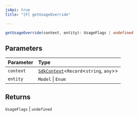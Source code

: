```yaml
---
jsApi: true
title: "[F] getUsageOverride"

---
```

```ts
getUsageOverride(context, entity): UsageFlags | undefined
```

## Parameters

| Parameter | Type |
| :------ | :------ |
| `context` | [`SdkContext`](../interfaces/SdkContext.md)<`Record`<`string`, `any`\>\> |
| `entity` | `Model` \| `Enum` |

## Returns

`UsageFlags` \| `undefined`
